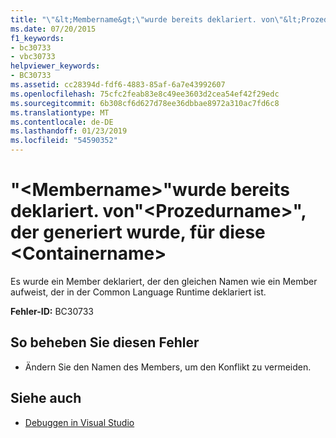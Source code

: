```yaml
---
title: "\"&lt;Membername&gt;\"wurde bereits deklariert. von\"&lt;Prozedurname&gt;\", der generiert wurde, für diese &lt;Containername&gt;"
ms.date: 07/20/2015
f1_keywords:
- bc30733
- vbc30733
helpviewer_keywords:
- BC30733
ms.assetid: cc28394d-fdf6-4883-85af-6a7e43992607
ms.openlocfilehash: 75cfc2feab83e8c49ee3603d2cea54ef42f29edc
ms.sourcegitcommit: 6b308cf6d627d78ee36dbbae8972a310ac7fd6c8
ms.translationtype: MT
ms.contentlocale: de-DE
ms.lasthandoff: 01/23/2019
ms.locfileid: "54590352"
---
```

# <a name="ltmembernamegt-is-already-declared-by-ltprocedurenamegt-which-was-generated-for-this-ltcontainernamegt"></a>"&lt;Membername&gt;"wurde bereits deklariert. von"&lt;Prozedurname&gt;", der generiert wurde, für diese &lt;Containername&gt;
Es wurde ein Member deklariert, der den gleichen Namen wie ein Member aufweist, der in der Common Language Runtime deklariert ist.  
  
 **Fehler-ID:** BC30733  
  
## <a name="to-correct-this-error"></a>So beheben Sie diesen Fehler  
  
-   Ändern Sie den Namen des Members, um den Konflikt zu vermeiden.  
  
## <a name="see-also"></a>Siehe auch
- [Debuggen in Visual Studio](/visualstudio/debugger/debugging-in-visual-studio)
